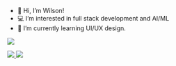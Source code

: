 - 👋 Hi, I’m Wilson!
- :computer: I’m interested in full stack development and AI/ML
- :art: I’m currently learning UI/UX design.

![](https://komarev.com/ghpvc/?username=wtu4979&color=blue&style=for-the-badge)

<a href="https://www.linkedin.com/in/wilson-tu/">
  <img src="https://img.shields.io/badge/LinkedIn-0077B5?style=for-the-badge&logo=linkedin&logoColor=white"/>
</a>

<a href="https://www.instagram.com/yuuxtaa_/">
  <img src="https://img.shields.io/badge/Instagram-E4405F?style=for-the-badge&logo=instagram&logoColor=white"/>
</a>

<!---
wtu4979/wtu4979 is a ✨ special ✨ repository because its `README.md` (this file) appears on your GitHub profile.
You can click the Preview link to take a look at your changes.
--->

